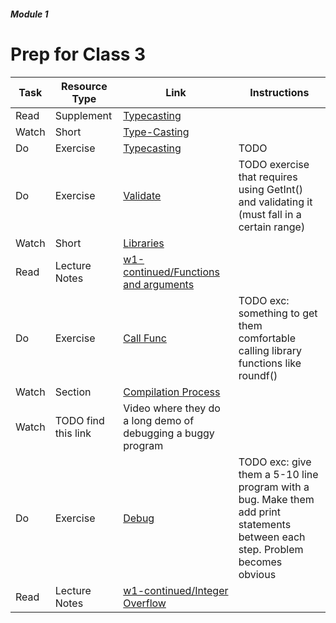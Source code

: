 ##### Module 1

# Prep for Class 3

| Task | Resource Type | Link | Instructions |
|------|---------------|------|--------------|
| Read | Supplement |[Typecasting](../resources/typecasting)
| Watch | Short | [Type-Casting](https://www.youtube.com/watch?v=4XTSxFSs3kI)
| Do | Exercise | [Typecasting](../exercises/typecasting) | TODO
| Do | Exercise | [Validate](../exercises/Validate) | TODO exercise that requires using GetInt() and validating it (must fall in a certain range)
| Watch | Short | [Libraries](https://youtu.be/ED7QtgXDShY?list=PLhQjrBD2T381NKQHUCTezeyCYzbnN4GjC) |
| Read | Lecture Notes | [w1-continued/Functions and arguments](http://cdn.cs50.net/2015/fall/lectures/1/f/notes1f/notes1f.html#functions_and_arguments) | |
| Do | Exercise | [Call Func](../exercises/call-func) | TODO exc: something to get them comfortable calling library functions like roundf()
| Watch | Section | [Compilation Process](https://youtu.be/XRvvitgap5Y?t=2549)
| Watch | TODO find this link | Video where they do a long demo of debugging a buggy program
| Do | Exercise | [Debug](../exercises/debug) | TODO exc: give them a 5-10 line program with a bug. Make them add print statements between each step. Problem becomes obvious
| Read | Lecture Notes | [w1-continued/Integer Overflow](http://cdn.cs50.net/2015/fall/lectures/1/f/notes1f/notes1f.html#integer_overflow)
